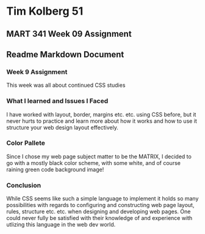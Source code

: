 # Tim Kolberg 51
## MART 341 Week 09 Assignment
## Readme Markdown Document

### Week 9 Assignment
This week was all about continued CSS studies

### What I learned and Issues I Faced
I have worked with layout, border, margins etc. etc.
using CSS before, but it never hurts to practice and learn more
about how it works and how
to use it structure your web design layout effectively.

### Color Pallete
Since I chose my web page subject matter to be the 
MATRIX, I decided to go with a mostly black color
scheme, with some white, and of course raining
green code background image!




### Conclusion
While CSS seems like such a simple language
to implement it holds so many possibilities with
regards to configuring and constructing web page
layout, rules, structure etc. etc. when designing and
developing web pages.  One could never fully be satisfied
with their knowledge of and experience with utlizing
this language in the web dev world.
